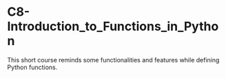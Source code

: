 # C8-Introduction_to_Functions_in_Python
This short course reminds some functionalities and features while defining Python functions.
